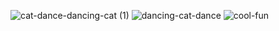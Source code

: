
![cat-dance-dancing-cat (1)](https://github.com/user-attachments/assets/72a8396e-ebac-48ce-a7a7-8ee00f3d485b)
![dancing-cat-dance](https://github.com/user-attachments/assets/9b310b7c-ade7-48b8-84c6-efa51947ef20)
![cool-fun](https://github.com/user-attachments/assets/a593ab1c-5cf3-449e-8920-c13c4843e3c2)


<!--
**Mogitures/mogitures** is a ✨ _special_ ✨ repository because its `README.md` (this file) appears on your GitHub profile.

Here are some ideas to get you started:

- 🔭 I’m currently working on ...
- 🌱 I’m currently learning ...
- 👯 I’m looking to collaborate on ...
- 🤔 I’m looking for help with ...
- 💬 Ask me about ...
- 📫 How to reach me: ...
- 😄 Pronouns: ...
- ⚡ Fun fact: ...
-->
